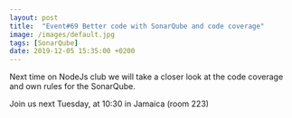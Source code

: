 ```yaml
---
layout: post
title:  "Event#69 Better code with SonarQube and code coverage"
image: /images/default.jpg
tags: [SonarQube]
date: 2019-12-05 15:35:00 +0200
---
```


Next time on NodeJs club we will take a closer look at the code coverage and own rules for the SonarQube.[]()

Join us next Tuesday, at 10:30 in Jamaica (room 223)
